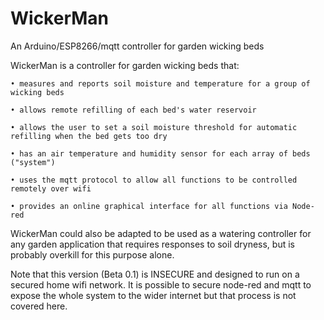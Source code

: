 # WickerMan
An Arduino/ESP8266/mqtt controller for garden wicking beds

WickerMan is a controller for garden wicking beds that:

    • measures and reports soil moisture and temperature for a group of wicking beds
    
    • allows remote refilling of each bed's water reservoir
    
    • allows the user to set a soil moisture threshold for automatic refilling when the bed gets too dry
    
    • has an air temperature and humidity sensor for each array of beds ("system")
    
    • uses the mqtt protocol to allow all functions to be controlled remotely over wifi
    
    • provides an online graphical interface for all functions via Node-red

WickerMan could also be adapted to be used as a watering controller for any garden application that requires responses to soil dryness, but is probably overkill for this purpose alone.

Note that this version (Beta 0.1) is INSECURE and designed to run on a secured home wifi network. It is possible to secure node-red and mqtt to expose the whole system to the wider internet but that process is not covered here.
